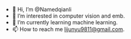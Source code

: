 - 👋 Hi, I’m @Namedqianli
- 👀 I’m interested in computer vision and emb.
- 🌱 I’m currently learning machine learning.
- 📫 How to reach me lijunyu9811@gmail.com.

<!---
Namedqianli/Namedqianli is a ✨ special ✨ repository because its `README.md` (this file) appears on your GitHub profile.
You can click the Preview link to take a look at your changes.
--->
